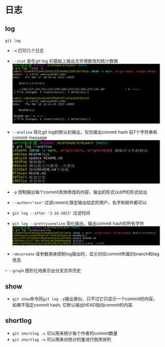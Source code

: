 # 日志

## log

`git log`

- `-n` 打印几个日志

- `--stat`  是在git log 的基础上输出文件增删改的统计数据
  ![img_1.png](图片/img_1.png)

- `--oneline`  简化git log的默认的输出，仅仅输出commit hash 前7个字符串和commit message
  ![img_2.png](图片/img_2.png)

- `-p`  控制输出每个commit具体修改的内容，输出的形式以diff的形式给出

- `--author="xxx"` 过滤commit,限定输出给定的用户，名字和邮件都可以

- `git log --after '3-16-2023'` 过滤时间
- `git log --pretty=oneline` 简化输出，输出commit hash的所有字符
  ![img_3.png](图片/img_3.png)

- `–decoreate` 该参数用来控制log输出时，显示对应commit所属的branch和tag信息

– `--graph`  图形化地表示出分支合并历史

## show

- `git show`命令同`git log -p`输出类似，只不过它只显示一个commit的内容，如果不指定commit hash, 它默认输出HEAD指向commit的内容.

## shortlog

- `git shortlog -s` 可以用来统计每个作者的commit数量
- `git shortlog -n` 可以用来对统计的量进行倒序排列
